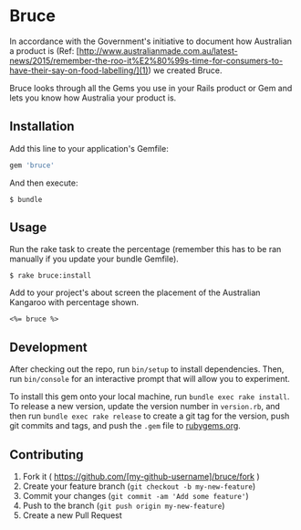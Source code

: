 # Bruce

In accordance with the Government's initiative to document how Australian a product is (Ref: [http://www.australianmade.com.au/latest-news/2015/remember-the-roo-it%E2%80%99s-time-for-consumers-to-have-their-say-on-food-labelling/](1)) we created Bruce.

Bruce looks through all the Gems you use in your Rails product or Gem and lets you know how Australia your product is.


## Installation

Add this line to your application's Gemfile:

```ruby
gem 'bruce'
```

And then execute:

    $ bundle


## Usage

Run the rake task to create the percentage (remember this has to be ran manually if you update your bundle Gemfile).

    $ rake bruce:install

Add to your project's about screen the placement of the Australian Kangaroo with percentage shown.

    <%= bruce %>

## Development

After checking out the repo, run `bin/setup` to install dependencies. Then, run `bin/console` for an interactive prompt that will allow you to experiment.

To install this gem onto your local machine, run `bundle exec rake install`. To release a new version, update the version number in `version.rb`, and then run `bundle exec rake release` to create a git tag for the version, push git commits and tags, and push the `.gem` file to [rubygems.org](https://rubygems.org).

## Contributing

1. Fork it ( https://github.com/[my-github-username]/bruce/fork )
2. Create your feature branch (`git checkout -b my-new-feature`)
3. Commit your changes (`git commit -am 'Add some feature'`)
4. Push to the branch (`git push origin my-new-feature`)
5. Create a new Pull Request
